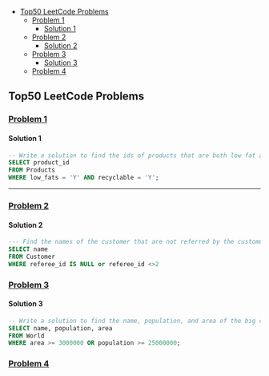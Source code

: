 - [Top50 LeetCode Problems](#top50-leetcode-problems)
  - [Problem 1](#problem-1)
    - [Solution 1](#solution-1)
  - [Problem 2](#problem-2)
    - [Solution 2](#solution-2)
  - [Problem 3](#problem-3)
    - [Solution 3](#solution-3)
  - [Problem 4](#problem-4)

## Top50 LeetCode Problems

### [Problem 1](https://leetcode.com/problems/recyclable-and-low-fat-products/description/?envType=study-plan-v2&envId=top-sql-50)

#### Solution 1
```sql
-- Write a solution to find the ids of products that are both low fat and recyclable.
SELECT product_id
FROM Products
WHERE low_fats = 'Y' AND recyclable = 'Y';
```
----
### [Problem 2](https://leetcode.com/problems/find-customer-referee/description/?envType=study-plan-v2&envId=top-sql-50)

#### Solution 2
```sql
--- Find the names of the customer that are not referred by the customer with id = 2.
SELECT name
FROM Customer
WHERE referee_id IS NULL or referee_id <>2
```
### [Problem 3](https://leetcode.com/problems/big-countries/?envType=study-plan-v2&envId=top-sql-50)

#### Solution 3
```sql
-- Write a solution to find the name, population, and area of the big countries.
SELECT name, population, area
FROM World
WHERE area >= 3000000 OR population >= 25000000;

```
### [Problem 4](https://leetcode.com/problems/big-countries/?envType=study-plan-v2&envId=top-sql-50)

